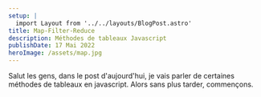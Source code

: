 ```yaml
---
setup: |
  import Layout from '../../layouts/BlogPost.astro'
title: Map-Filter-Reduce
description: Méthodes de tableaux Javascript
publishDate: 17 Mai 2022
heroImage: /assets/map.jpg
---
```


Salut les gens, dans le post d'aujourd'hui, je vais parler de certaines méthodes de tableaux en javascript. Alors sans plus tarder, commençons.